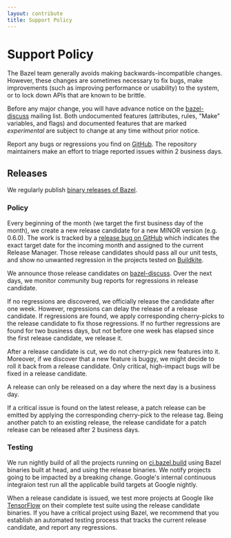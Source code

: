 ```yaml
---
layout: contribute
title: Support Policy
---
```


# Support Policy

The Bazel team generally avoids making backwards-incompatible changes. However,
these changes are sometimes necessary to fix bugs, make improvements (such as
improving performance or usability) to the system, or to lock down APIs that
are known to be brittle.

Before any major change, you will have advance notice on the
[bazel-discuss](https://groups.google.com/forum/#!forum/bazel-discuss) mailing list.
Both undocumented features (attributes, rules, "Make" variables, and flags) and
documented features that are marked *experimental* are subject to change at any
time without prior notice.

Report any bugs or regressions you find on
[GitHub](https://github.com/bazelbuild/bazel/issues). The repository maintainers make
an effort to triage reported issues within 2 business days.

## Releases

We regularly publish [binary releases of Bazel](https://github.com/bazelbuild/bazel/releases).

### Policy

Every beginning of the month (we target the first business day of the month), we create a new release
candidate for a new MINOR version (e.g. 0.6.0). The work is tracked by a [release bug on GitHub](https://github.com/bazelbuild/bazel/issues?q=is%3Aissue+is%3Aopen+label%3Arelease) which indicates
the exact target date for the incoming month and assigned to the current Release Manager.
Those release candidates should pass all our unit tests, and show no unwanted regression in the
projects tested on [Buildkite](https://buildkite.com/bazel).

We announce those release candidates on [bazel-discuss](https://groups.google.com/forum/#!forum/bazel-discuss).
Over the next days, we monitor community bug reports for regressions in release candidate.

If no regressions are discovered, we officially release the candidate after one week. However,
regressions can delay the release of a release candidate. If regressions are found, we apply
corresponding cherry-picks to the release candidate to fix those regressions. If no further
regressions are found for two business days, but not before one week has elapsed since the first
release candidate, we release it.

After a release candidate is cut, we do not cherry-pick new features into it.
Moreover, if we discover that a new feature is buggy, we might decide to roll it back from a
release candidate. Only critical, high-impact bugs will be fixed in a release candidate.

A release can only be released on a day where the next day is a business day.

If a critical issue is found on the latest release, a patch release can be emitted by applying the
corresponding cherry-pick to the release tag. Being another patch to an existing release, the
release candidate for a patch release can be released after 2 business days.

### Testing

We run nightly build of all the projects running on [ci.bazel.build](https://ci.bazel.build/) using Bazel
binaries built at head, and using the release binaries. We notify projects going to be impacted by a
breaking change. Google's internal continuous integraion test run all the applicable build targets
at Google nightly.

When a release candidate is issued, we test more projects at Google like [TensorFlow](https://tensorflow.org)
on their complete test suite using the release candidate binaries. If you have a critical project
using Bazel, we recommend that you establish an automated testing process that tracks the current
release candidate, and report any regressions.
